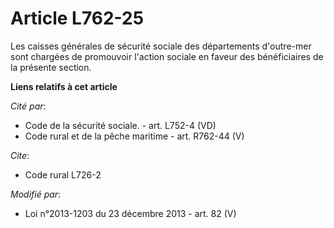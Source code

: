 # Article L762-25

Les caisses générales de sécurité sociale des départements d'outre-mer sont chargées de promouvoir l'action sociale en faveur
des bénéficiaires de la présente section.

**Liens relatifs à cet article**

_Cité par_:

  - Code de la sécurité sociale. - art. L752-4 (VD)
  - Code rural et de la pêche maritime - art. R762-44 (V)

_Cite_:

  - Code rural L726-2

_Modifié par_:

  - Loi n°2013-1203 du 23 décembre 2013 - art. 82 (V)
